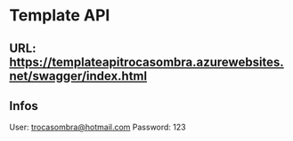 # Template API

URL: https://templateapitrocasombra.azurewebsites.net/swagger/index.html
------------------------------------------------------------------------

## Infos
User: trocasombra@hotmail.com
Password: 123
